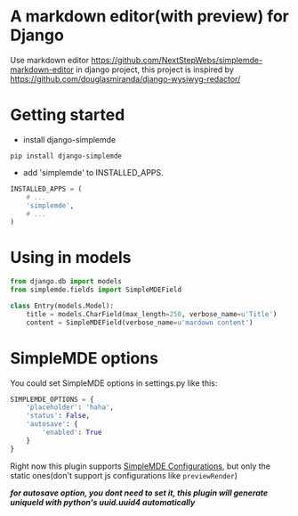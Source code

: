 # A markdown editor(with preview) for Django
Use markdown editor https://github.com/NextStepWebs/simplemde-markdown-editor in django project, this project is inspired by https://github.com/douglasmiranda/django-wysiwyg-redactor/ 

# Getting started
* install django-simplemde
```
pip install django-simplemde
```

* add 'simplemde' to INSTALLED_APPS.
```python
INSTALLED_APPS = (
    # ...
    'simplemde',
    # ...
)
```

# Using in models
```python
from django.db import models
from simplemde.fields import SimpleMDEField

class Entry(models.Model):
    title = models.CharField(max_length=250, verbose_name=u'Title')
    content = SimpleMDEField(verbose_name=u'mardown content')
```

# SimpleMDE options
You could set SimpleMDE options in settings.py like this:

```python
SIMPLEMDE_OPTIONS = {
    'placeholder': 'haha',
    'status': False,
    'autosave': {
        'enabled': True
    }
}
```

Right now this plugin supports [SimpleMDE Configurations](https://github.com/NextStepWebs/simplemde-markdown-editor#configuration), but only the static ones(don't support js configurations like ```previewRender```)

***for autosave option, you dont need to set it, this plugin will generate uniqueId with python's uuid.uuid4 automatically***